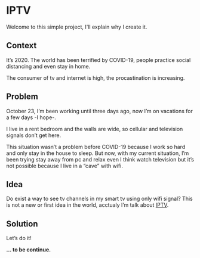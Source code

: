 # IPTV
Welcome to this simple project, I'll explain why I create it.


## Context
It’s 2020. The world has been terrified by COVID-19, people practice social distancing and even stay in home.

The consumer of tv and internet is high, the procastination is increasing.


## Problem
October 23, I’m been working until three days ago, now I’m on vacations for a few days -I hope-.

I live in a rent bedroom and the walls are wide, so cellular and television signals don’t get here.

This situation wasn’t a problem before COVID-19 because I work so hard and only stay in the house to sleep. But now, with my current situation, I’m been trying stay away from pc and relax even I think watch television but it’s not possible because I live in a “cave” with wifi.


## Idea
Do exist a way to see tv channels in my smart tv using only wifi signal?
This is not a new or first idea in the world, acctualy I’m talk about [IPTV](https://en.wikipedia.org/wiki/Internet_Protocol_television).


## Solution
Let’s do it!

**... to be continue.**
